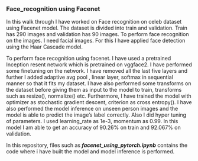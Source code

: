 ### Face_recognition using Facenet
In this walk through I have worked on Face recognition on celeb dataset using Facenet model. The dataset is divided into train and validation. Train has 290 images and validation has 90 images. To perform face recognition on the images. I need  facial images. For this I have applied face detection using the Haar Cascade model.

To perform face recognition using facenet. I have used a pretrained Inception resent network which is pretrained on vggface2. I have performed some finetuning on the network. I have removed all the last five layers and further I  added adaptive avg pool , linear layer, softmax in sequential manner so that it fits my dataset. I have also performed some transforms on the dataset before giving them as input to the model to train, transforms such as resize(), normalize() etc. Furthermore, I have trained the model with optimizer as stochastic gradient descent, criterion as cross entropy(). I have also performed the model inference on unseen person images and the model is able to predict the image’s  label correctly.  Also I did hyper tuning of parameters. I used learning_rate as 1e-3, momentum as 0.99. In this model I am able to get an accuracy of 90.26% on train and 92.067% on validation.

In this repository, files such as ***facenet_using_pytorch.ipynb*** contains the code where i have built the model and model inference is performed.
